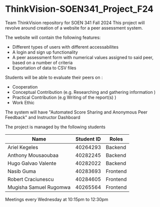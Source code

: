 # ThinkVision-SOEN341_Project_F24
Team ThinkVision repository for SOEN 341 Fall 2024
This project will revolve around creation of a website for a peer assessment system.

The website will contain the following features:
- Different types of users with different accessabilites
- A login and sign up functionality
- A peer assessment form with numerical values assigned to said peer, based on a number of criteria
- Exportation of data to CSV files

Students will be able to evaluate their peers on :
- Cooperation
- Conceptual Contribution (e.g. Researching and gathering information )
- Practical Contribution (e.g  Writing of the report(s) )
- Work Ethic

The system will have "Automated Score Sharing and Anonymous Peer Feedback" and Instructor Dashboard

 The project is managed by the following students

|             Name           |    Student ID    |       Roles      |
|----------------------------|------------------|------------------|
|       Ariel Kegeles        |     40264293     |      Backend     |
|     Anthony Mousaoubaa     |     40282245     |      Backend     |
|     Hugo Galvao Valente    |     40282022     |      Backend     |
|        Nasib Guma          |     40283693     |      Frontend    |
|     Robert Craciunescu     |     40284605     |      Frontend    |
|   Mugisha Samuel Rugomwa   |     40265564     |      Frontend    |

Meetings every Wednesday at 10:15pm to 12:30pm
